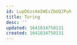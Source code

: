 ```yaml
---
id: LupDGzsXmIWEsZbUQJPuh
title: Turing
desc: ''
updated: 1641834750131
created: 1641834750131
---
```


